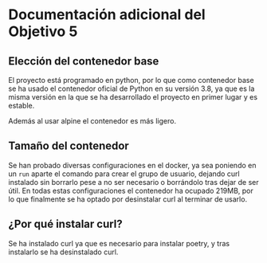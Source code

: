 # Documentación adicional del Objetivo 5

## Elección del contenedor base

El proyecto está programado en python, por lo que como contenedor base se ha usado el contenedor oficial de Python en su versión 3.8, ya que es la misma versión en la que se ha desarrollado el proyecto en primer lugar y es estable.

Además al usar alpine el contenedor es más ligero.

## Tamaño del contenedor

Se han probado diversas configuraciones en el docker, ya sea poniendo en un `run` aparte el comando para crear el grupo de usuario, dejando curl instalado sin borrarlo pese a no ser necesario o borrándolo tras dejar de ser útil. En todas estas configuraciones el contenedor ha ocupado 219MB, por lo que finalmente se ha optado por desinstalar curl al terminar de usarlo.

## ¿Por qué instalar curl?

Se ha instalado curl ya que es necesario para instalar poetry, y tras instalarlo se ha desinstalado curl.